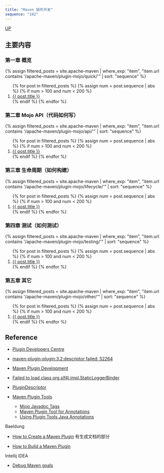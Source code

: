```yaml
---
title: "Maven 插件开发"
sequence: "102"
---
```


[UP](/maven.html)


## 主要内容

### 第一章 概览

{%
assign filtered_posts = site.apache-maven |
where_exp: "item", "item.url contains '/apache-maven/plugin-mojo/quick/'" |
sort: "sequence"
%}
<ol>
    {% for post in filtered_posts %}
    {% assign num = post.sequence | abs %}
    {% if num > 100 and num < 200 %}
    <li>
        <a href="{{ post.url }}">{{ post.title }}</a>
    </li>
    {% endif %}
    {% endfor %}
</ol>

### 第二章 Mojo API（代码如何写）

{%
assign filtered_posts = site.apache-maven |
where_exp: "item", "item.url contains '/apache-maven/plugin-mojo/api/'" |
sort: "sequence"
%}
<ol>
    {% for post in filtered_posts %}
    {% assign num = post.sequence | abs %}
    {% if num > 100 and num < 200 %}
    <li>
        <a href="{{ post.url }}">{{ post.title }}</a>
    </li>
    {% endif %}
    {% endfor %}
</ol>

### 第三章 生命周期（如何构建）

{%
assign filtered_posts = site.apache-maven |
where_exp: "item", "item.url contains '/apache-maven/plugin-mojo/lifecycle/'" |
sort: "sequence"
%}
<ol>
    {% for post in filtered_posts %}
    {% assign num = post.sequence | abs %}
    {% if num > 100 and num < 200 %}
    <li>
        <a href="{{ post.url }}">{{ post.title }}</a>
    </li>
    {% endif %}
    {% endfor %}
</ol>

### 第四章 测试（如何测试）

{%
assign filtered_posts = site.apache-maven |
where_exp: "item", "item.url contains '/apache-maven/plugin-mojo/testing/'" |
sort: "sequence"
%}
<ol>
    {% for post in filtered_posts %}
    {% assign num = post.sequence | abs %}
    {% if num > 100 and num < 200 %}
    <li>
        <a href="{{ post.url }}">{{ post.title }}</a>
    </li>
    {% endif %}
    {% endfor %}
</ol>

### 第五章 其它

{%
assign filtered_posts = site.apache-maven |
where_exp: "item", "item.url contains '/apache-maven/plugin-mojo/other/'" |
sort: "sequence"
%}
<ol>
    {% for post in filtered_posts %}
    {% assign num = post.sequence | abs %}
    {% if num > 100 and num < 200 %}
    <li>
        <a href="{{ post.url }}">{{ post.title }}</a>
    </li>
    {% endif %}
    {% endfor %}
</ol>

## Reference

- [Plugin Developers Centre](https://maven.apache.org/plugin-developers/index.html)
- [maven-plugin-plugin:3.2:descriptor failed: 52264](https://blog.csdn.net/jiangxuexuanshuang/article/details/88733162)

- [Maven Plugin Development](https://khmarbaise.github.io/maui/mp-it-example.html)
- [Failed to load class org.slf4j.impl.StaticLoggerBinder](https://www.slf4j.org/codes.html#StaticLoggerBinder)

- [PluginDescriptor](https://maven.apache.org/ref/3.8.5/maven-plugin-api/plugin.html)
- [Maven Plugin Tools](https://maven.apache.org/plugin-tools/)
    - [Mojo Javadoc Tags](https://maven.apache.org/plugin-tools/maven-plugin-tools-java/index.html)
    - [Maven Plugin Tool for Annotations](https://maven.apache.org/plugin-tools/maven-plugin-tools-annotations/index.html)
    - [Using Plugin Tools Java Annotations](https://maven.apache.org/plugin-tools/maven-plugin-plugin/examples/using-annotations.html)

Baeldung

- [How to Create a Maven Plugin](https://www.baeldung.com/maven-plugin) 有生成文档的部分

- [How to Build a Maven Plugin](https://developer.okta.com/blog/2019/09/23/tutorial-build-a-maven-plugin)

Intellij IDEA

- [Debug Maven goals](https://www.jetbrains.com/help/idea/work-with-maven-goals.html#debug_goal)
